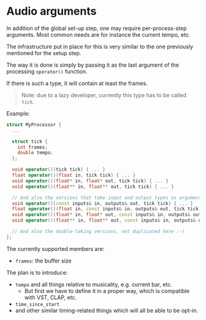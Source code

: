 # Audio arguments

In addition of the global set-up step, one may require per-process-step arguments.
Most common needs are for instance the current tempo, etc.

The infrastructure put in place for this is very similar to the one previously mentioned for 
the setup step.

The way it is done is simply by passing it as the last argument of the processing `operator()` function.

If there is such a type, it will contain at least the frames.

> Note: due to a lazy developer, currently this type has to be called `tick`.

Example:

```cpp
struct MyProcessor {
  ...

  struct tick {
    int frames;
    double tempo;
  };

  void operator()(tick tick) { ... }
  float operator()(float in, tick tick) { ... }
  void operator()(float* in, float* out, tick tick) { ... }
  void operator()(float** in, float** out, tick tick) { ... }

  // And also the versions that take input and output types as arguments
  void operator()(const inputs& in, outputs& out, tick tick) { ... }
  float operator()(float in, const inputs& in, outputs& out, tick tick) { ... }
  void operator()(float* in, float* out, const inputs& in, outputs& out, tick tick) { ... }
  void operator()(float** in, float** out, const inputs& in, outputs& out, tick tick) { ... }

  // And also the double-taking versions, not duplicated here :-)
};
```

The currently supported members are: 

- `frames`: the buffer size

The plan is to introduce: 

- `tempo` and all things relative to musicality, e.g. current bar, etc. 
  - But first we have to define it in a proper way, which is compatible with VST, CLAP, etc.
- `time_since_start`
- and other similar timing-related things which will all be able to be opt-in.